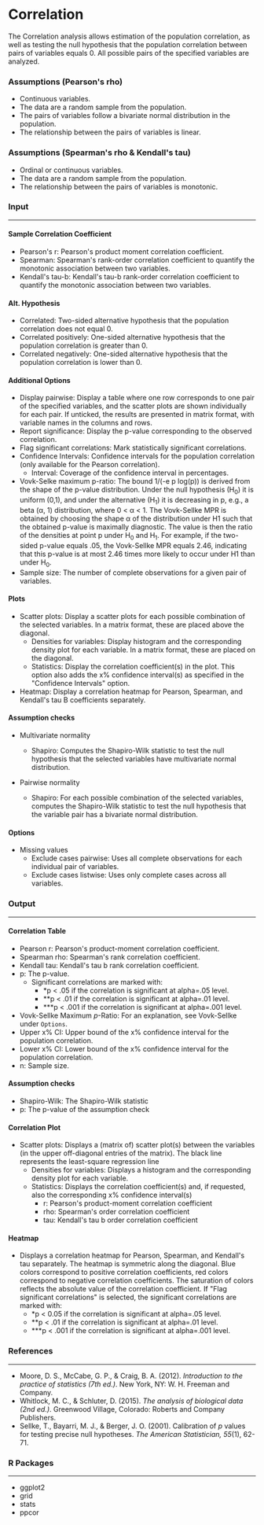 Correlation
===

The Correlation analysis allows estimation of the population correlation, as well as testing the null hypothesis that the population correlation between pairs of variables equals 0. All possible pairs of the specified variables are analyzed.


### Assumptions (Pearson's rho)
- Continuous variables.
- The data are a random sample from the population.
- The pairs of variables follow a bivariate normal distribution in the population.
- The relationship between the pairs of variables is linear.


### Assumptions (Spearman's rho & Kendall's tau)
- Ordinal or continuous variables.
- The data are a random sample from the population.
- The relationship between the pairs of variables is monotonic.

### Input
---

#### Sample Correlation Coefficient
- Pearson's r: Pearson's product moment correlation coefficient.
- Spearman: Spearman's rank-order correlation coefficient to quantify the monotonic association between two variables.
- Kendall's tau-b: Kendall's tau-b rank-order correlation coefficient to quantify the monotonic association between two variables.

#### Alt. Hypothesis
- Correlated: Two-sided alternative hypothesis that the population correlation does not equal 0.
- Correlated positively: One-sided alternative hypothesis that the population correlation is greater than 0.
- Correlated negatively: One-sided alternative hypothesis that the population correlation is lower than 0.

#### Additional Options
- Display pairwise: Display a table where one row corresponds to one pair of the specified variables, and the scatter plots are shown individually for each pair. If unticked, the results are presented in matrix format, with variable names in the columns and rows.
- Report significance: Display the p-value corresponding to the observed correlation.
- Flag significant correlations: Mark statistically significant correlations.
- Confidence Intervals: Confidence intervals for the population correlation (only available for the Pearson correlation).
  - Interval: Coverage of the confidence interval in percentages.
- Vovk-Selke maximum p-ratio: The bound 1/(-e p log(p)) is derived from the shape of the p-value distribution. Under the null hypothesis (H<sub>0</sub>) it is uniform (0,1), and under the alternative (H<sub>1</sub>) it is decreasing in p, e.g., a beta (α, 1) distribution, where 0 < α < 1. The Vovk-Sellke MPR is obtained by choosing the shape α of the distribution under H1 such that the obtained p-value is maximally diagnostic. The value is then the ratio of the densities at point p under H<sub>0</sub> and H<sub>1</sub>. For example, if the two-sided p-value equals .05, the Vovk-Sellke MPR equals 2.46, indicating that this p-value is at most 2.46 times more likely to occur under H1 than under H<sub>0</sub>.
- Sample size: The number of complete observations for a given pair of variables.

#### Plots
- Scatter plots: Display a scatter plots for each possible combination of the selected variables. In a matrix format, these are placed above the diagonal.
  - Densities for variables: Display histogram and the corresponding density plot for each variable. In a matrix format, these are placed on the diagonal.
  - Statistics: Display the correlation coefficient(s) in the plot. This option also adds the x% confidence interval(s) as specified in the "Confidence Intervals" option.
- Heatmap: Display a correlation heatmap for Pearson, Spearman, and Kendall's tau B coefficients separately.

#### Assumption checks

- Multivariate normality
  - Shapiro: Computes the Shapiro-Wilk statistic to test the null hypothesis that the selected variables have multivariate normal distribution.

- Pairwise normality
  - Shapiro: For each possible combination of the selected variables, computes the Shapiro-Wilk statistic to test the null hypothesis that the variable pair has a bivariate normal distribution.

#### Options

- Missing values
  - Exclude cases pairwise: Uses all complete observations for each individual pair of variables.
  - Exclude cases listwise: Uses only complete cases across all variables.

### Output
---
#### Correlation Table
- Pearson r: Pearson's product-moment correlation coefficient.
- Spearman rho: Spearman's rank correlation coefficient.
- Kendall tau:  Kendall's tau b rank correlation coefficient.
- p: The p-value.
  - Significant correlations are marked with:
    - *p < .05 if the correlation is significant at alpha=.05 level.
    - **p < .01 if the correlation is significant at alpha=.01 level.
    - ***p < .001 if the correlation is significant at alpha=.001 level.
- Vovk-Sellke Maximum *p*-Ratio: For an explanation, see Vovk-Sellke under `Options`.
- Upper x% CI: Upper bound of the x% confidence interval for the population correlation.
- Lower x% CI: Lower bound of the x% confidence interval for the population correlation.
- n: Sample size.

#### Assumption checks

- Shapiro-Wilk: The Shapiro-Wilk statistic
- p: The p-value of the assumption check

#### Correlation Plot
- Scatter plots: Displays a (matrix of) scatter plot(s) between the variables (in the upper off-diagonal entries of the matrix). The black line represents the least-square regression line
    - Densities for variables: Displays a histogram and the corresponding density plot for each variable.
    - Statistics: Displays the correlation coefficient(s) and, if requested, also the corresponding x% confidence interval(s)
      - r: Pearson's product-moment correlation coefficient
      - rho: Spearman's order correlation coefficient
      - tau: Kendall's tau b order correlation coefficient

#### Heatmap
- Displays a correlation heatmap for Pearson, Spearman, and Kendall's tau separately. The heatmap is symmetric along the diagonal. Blue colors correspond to positive correlation coefficients, red colors correspond to negative correlation coefficients. The saturation of colors reflects the absolute value of the correlation coefficient. If "Flag significant correlations" is selected, the significant correlations are marked with:
  - *p < 0.05 if the correlation is significant at alpha=.05 level.
  - **p < .01 if the correlation is significant at alpha=.01 level.
  - ***p < .001 if the correlation is significant at alpha=.001 level.

### References
-------
- Moore, D. S., McCabe, G. P., & Craig, B. A. (2012). *Introduction to the practice of statistics (7th ed.)*. New York, NY: W. H. Freeman and Company.
- Whitlock, M. C., & Schluter, D. (2015). *The analysis of biological data (2nd ed.)*. Greenwood Village, Colorado: Roberts and Company Publishers.
- Sellke, T., Bayarri, M. J., & Berger, J. O. (2001). Calibration of *p* values for testing precise null hypotheses. *The American Statistician, 55*(1), 62-71.

### R Packages
---
- ggplot2
- grid
- stats
- ppcor
